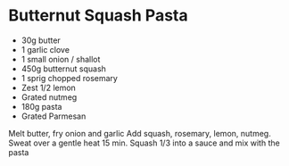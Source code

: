 # Butternut Squash Pasta

* 30g butter
* 1 garlic clove
* 1 small onion / shallot
* 450g butternut squash
* 1 sprig chopped rosemary
* Zest 1/2 lemon
* Grated nutmeg
* 180g pasta
* Grated Parmesan

Melt butter, fry onion and garlic
Add squash, rosemary, lemon, nutmeg. Sweat over a gentle heat 15 min.
Squash 1/3 into a sauce and mix with the pasta
